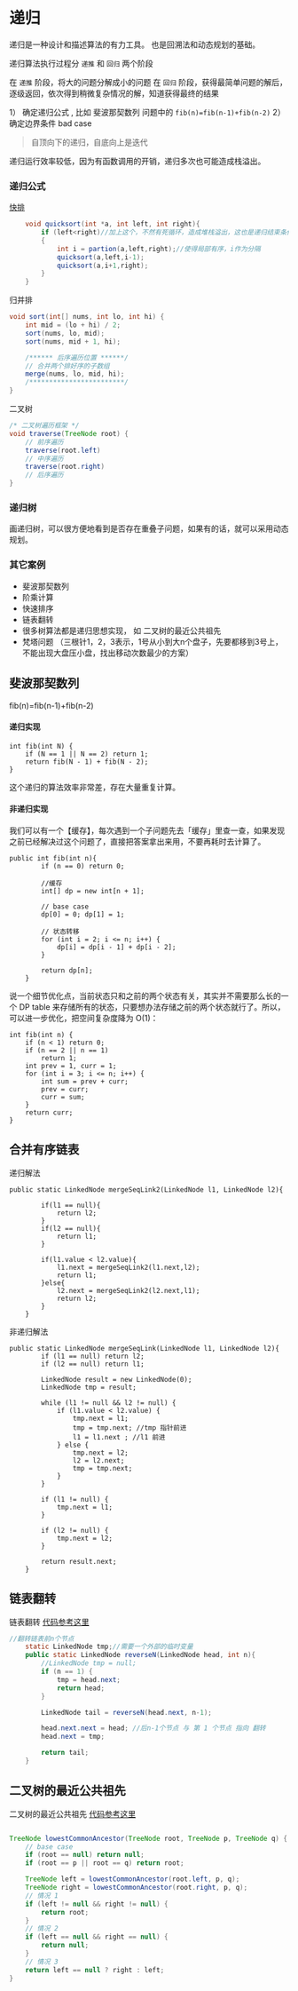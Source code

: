 # 递归

递归是一种设计和描述算法的有力工具。 也是回溯法和动态规划的基础。

递归算法执行过程分 `递推` 和 `回归`  两个阶段

在 `递推` 阶段，将大的问题分解成小的问题
在  `回归` 阶段，获得最简单问题的解后，逐级返回，依次得到稍微复杂情况的解，知道获得最终的结果

1） 确定递归公式 ,  比如  斐波那契数列 问题中的 `fib(n)=fib(n-1)+fib(n-2)`
2） 确定边界条件 bad case  

> 自顶向下的递归，自底向上是迭代


递归运行效率较低，因为有函数调用的开销，递归多次也可能造成栈溢出。


### 递归公式

[快排](../6%20Sort/README.md)

```Java
    void quicksort(int *a, int left, int right){
        if (left<right)//加上这个，不然有死循环，造成堆栈溢出，这也是递归结束条件
        {
            int i = partion(a,left,right);//使得局部有序，i作为分隔
            quicksort(a,left,i-1); 
            quicksort(a,i+1,right);
        }
    }

```

归并排

```Java
void sort(int[] nums, int lo, int hi) {
    int mid = (lo + hi) / 2;
    sort(nums, lo, mid);
    sort(nums, mid + 1, hi);

    /****** 后序遍历位置 ******/
    // 合并两个排好序的子数组
    merge(nums, lo, mid, hi);
    /************************/
}

```


二叉树

```Java
/* 二叉树遍历框架 */
void traverse(TreeNode root) {
    // 前序遍历
    traverse(root.left)
    // 中序遍历
    traverse(root.right)
    // 后序遍历
}

```



### 递归树

画递归树，可以很方便地看到是否存在重叠子问题，如果有的话，就可以采用动态规划。



### 其它案例

* 斐波那契数列 
* 阶乘计算  
* 快速排序  
* 链表翻转  
* 很多树算法都是递归思想实现， 如 二叉树的最近公共祖先
* 梵塔问题 （三根针1，2，3表示，1号从小到大n个盘子，先要都移到3号上，不能出现大盘压小盘，找出移动次数最少的方案）   


## 斐波那契数列 

fib(n)=fib(n-1)+fib(n-2)  

#### 递归实现

```
int fib(int N) {
    if (N == 1 || N == 2) return 1;
    return fib(N - 1) + fib(N - 2);
}
```

这个递归的算法效率非常差，存在大量重复计算。


#### 非递归实现

我们可以有一个【缓存】，每次遇到一个子问题先去「缓存」里查一查，如果发现之前已经解决过这个问题了，直接把答案拿出来用，不要再耗时去计算了。

```
public int fib(int n){
        if (n == 0) return 0;

        //缓存
        int[] dp = new int[n + 1];

        // base case
        dp[0] = 0; dp[1] = 1;

        // 状态转移
        for (int i = 2; i <= n; i++) {
            dp[i] = dp[i - 1] + dp[i - 2];
        }

        return dp[n];
    }
```

说一个细节优化点，当前状态只和之前的两个状态有关，其实并不需要那么长的一个 DP table 来存储所有的状态，只要想办法存储之前的两个状态就行了。所以，可以进一步优化，把空间复杂度降为 O(1)：

```
int fib(int n) {
    if (n < 1) return 0;
    if (n == 2 || n == 1) 
        return 1;
    int prev = 1, curr = 1;
    for (int i = 3; i <= n; i++) {
        int sum = prev + curr;
        prev = curr;
        curr = sum;
    }
    return curr;
}
```


## 合并有序链表


递归解法
```
public static LinkedNode mergeSeqLink2(LinkedNode l1, LinkedNode l2){

        if(l1 == null){
            return l2;
        }
        if(l2 == null){
            return l1;
        }

        if(l1.value < l2.value){
            l1.next = mergeSeqLink2(l1.next,l2);
            return l1;
        }else{
            l2.next = mergeSeqLink2(l2.next,l1);
            return l2;
        }
    }
```

非递归解法

```
public static LinkedNode mergeSeqLink(LinkedNode l1, LinkedNode l2){
        if (l1 == null) return l2;
        if (l2 == null) return l1;

        LinkedNode result = new LinkedNode(0);
        LinkedNode tmp = result;

        while (l1 != null && l2 != null) {
            if (l1.value < l2.value) {
                tmp.next = l1;
                tmp = tmp.next; //tmp 指针前进
                l1 = l1.next ; //l1 前进
            } else {
                tmp.next = l2;
                l2 = l2.next;
                tmp = tmp.next;
            }
        }

        if (l1 != null) {
            tmp.next = l1;
        }

        if (l2 != null) {
            tmp.next = l2;
        }

        return result.next;
    }
```



## 链表翻转


链表翻转  [代码参考这里](https://github.com/nonstriater/deep-in-java/blob/master/src/main/java/com/nonstriater/deepinjava/algo/link/ReverseLink.java)


```Java
//翻转链表前n个节点
    static LinkedNode tmp;//需要一个外部的临时变量
    public static LinkedNode reverseN(LinkedNode head, int n){
        //LinkedNode tmp = null;
        if (n == 1) {
            tmp = head.next;
            return head;
        }

        LinkedNode tail = reverseN(head.next, n-1);

        head.next.next = head; //后n-1个节点 与 第 1 个节点 指向 翻转
        head.next = tmp;

        return tail;
    }

```



## 二叉树的最近公共祖先

二叉树的最近公共祖先  [代码参考这里](https://github.com/nonstriater/deep-in-java/blob/master/src/main/java/com/nonstriater/deepinjava/algo/tree/CommonParent.java)


```Java

TreeNode lowestCommonAncestor(TreeNode root, TreeNode p, TreeNode q) {
    // base case
    if (root == null) return null;
    if (root == p || root == q) return root;

    TreeNode left = lowestCommonAncestor(root.left, p, q);
    TreeNode right = lowestCommonAncestor(root.right, p, q);
    // 情况 1
    if (left != null && right != null) {
        return root;
    }
    // 情况 2
    if (left == null && right == null) {
        return null;
    }
    // 情况 3
    return left == null ? right : left;
}
```







